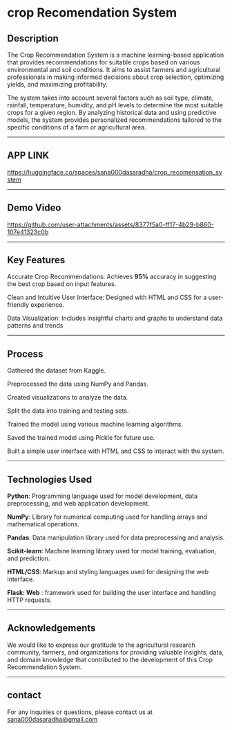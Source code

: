 # crop Recomendation System

## **Description**
The Crop Recommendation System is a machine learning-based application that provides recommendations for suitable crops based on various environmental and soil conditions. It aims to assist farmers and agricultural professionals in making informed decisions about crop selection, optimizing yields, and maximizing profitability.

The system takes into account several factors such as soil type, climate, rainfall, temperature, humidity, and pH levels to determine the most suitable crops for a given region. By analyzing historical data and using predictive models, the system provides personalized recommendations tailored to the specific conditions of a farm or agricultural area.

------------

## **APP LINK**

https://huggingface.co/spaces/sana000dasaradha/crop_recomensation_system

-----------

## **Demo Video**



https://github.com/user-attachments/assets/8377f5a0-ff17-4b29-b860-107e41323c0b

-----------
## **Key Features**
Accurate Crop Recommendations: Achieves **95%** accuracy in suggesting the best crop based on input features.

Clean and Intuitive User Interface: Designed with HTML and CSS for a user-friendly experience.

Data Visualization: Includes insightful charts and graphs to understand data patterns and trends

-----

## **Process**
Gathered the dataset from Kaggle.

Preprocessed the data using NumPy and Pandas.

Created visualizations to analyze the data.

Split the data into training and testing sets.

Trained the model using various machine learning algorithms.

Saved the trained model using Pickle for future use.

Built a simple user interface with HTML and CSS to interact with the system.

-------

## **Technologies Used**

**Python**: Programming language used for model development, data preprocessing, and web application development. 

**NumPy**: Library for numerical computing used for handling arrays and mathematical operations.

**Pandas**: Data manipulation library used for data preprocessing and analysis.

**Scikit-learn**: Machine learning library used for model training, evaluation, and prediction. 

**HTML/CSS**: Markup and styling languages used for designing the web interface.

**Flask: Web** : framework used for building the user interface and handling HTTP requests. 

--------
## **Acknowledgements**
We would like to express our gratitude to the agricultural research community, farmers, and organizations for providing valuable insights, data, and domain knowledge that contributed to the development of this Crop Recommendation System.

-----
## **contact**

For any inquiries or questions, please contact us at sana000dasaradha@gmail.com
